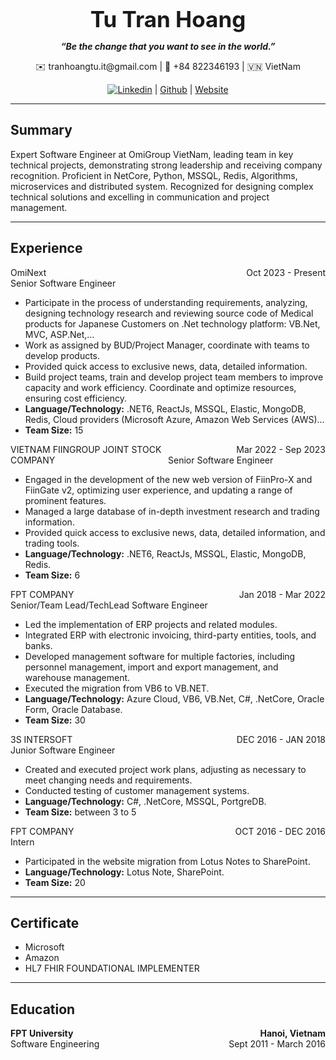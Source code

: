 **<center style="font-size:35px">Tu Tran Hoang</center>**

***<center>“Be the change that you want to see in the world.”</center>***

<center>
  ✉️ tranhoangtu.it@gmail.com |
  📱 +84 822346193 |
  🇻🇳 VietNam

  [![Linkedin](https://static.licdn.com/aero-v1/sc/h/47josflhxdz9o3v227aa72l1p)](https://www.linkedin.com/in/tutranhoang-it) |
  [Github](https://github.com/tranhoangtu-it) |
  [Website](https://tuth.xyz)
</center>

---

## Summary

Expert Software Engineer at OmiGroup VietNam, leading team in key technical projects, demonstrating
strong leadership and receiving company recognition. Proficient in NetCore, Python, MSSQL, Redis, Algorithms, microservices and distributed system. Recognized for
designing complex technical solutions and excelling in communication and project management.

---

## Experience
<dl>
<dt href="https://www.ominext.com/">
  <div style="text-align: left; float: left; width: 50%;">OmiNext</div>
  <div style="text-align: right; float: right; width: 50%;">Oct 2023 - Present</div>
  Senior Software Engineer
</dt>
<ul>
  <li>Participate in the process of understanding requirements, analyzing, designing technology research and reviewing source code of Medical products for Japanese Customers on .Net technology platform: VB.Net, MVC, ASP.Net,...</li>
  <li>Work as assigned by BUD/Project Manager, coordinate with teams to develop products.</li>
  <li>Provided quick access to exclusive news, data, detailed information.</li>
  <li>Build project teams, train and develop project team members to improve capacity and work efficiency. Coordinate and optimize resources, ensuring cost efficiency.</li>
  <li><strong>Language/Technology:</strong> .NET6, ReactJs, MSSQL, Elastic, MongoDB, Redis, Cloud providers (Microsoft Azure, Amazon Web Services (AWS)...</li>
  <li><strong>Team Size:</strong> 15 </li>
</ul>
  
<dt href="https://fiingroup.vn/">
  <div style="text-align: left; float: left; width: 50%;">VIETNAM FIINGROUP JOINT STOCK COMPANY</div>
  <div style="text-align: right; float: right; width: 50%;">Mar 2022 - Sep 2023</div>
  Senior Software Engineer
</dt>
<ul>
  <li>Engaged in the development of the new web version of FiinPro-X and FiinGate v2,
    optimizing user experience, and updating a range of prominent features.</li>
  <li>Managed a large database of in-depth investment research and trading information.</li>
  <li>Provided quick access to exclusive news, data, detailed information, and trading tools.</li>
  <li><strong>Language/Technology:</strong> .NET6, ReactJs, MSSQL, Elastic, MongoDB, Redis.</li>
  <li><strong>Team Size:</strong> 6 </li>
</ul>

<dt>
  <div style="text-align: left; float: left; width: 50%;">FPT COMPANY</div>
  <div style="text-align: right; float: right; width: 50%;">Jan 2018 - Mar 2022</div>
  Senior/Team Lead/TechLead Software Engineer
</dt>
<ul>
  <li>Led the implementation of ERP projects and related modules.</li>
  <li>Integrated ERP with electronic invoicing, third-party entities, tools, and banks.</li>
  <li>Developed management software for multiple factories, including personnel management,
import and export management, and warehouse management.</li>
  <li>Executed the migration from VB6 to VB.NET.</li>
  <li><strong>Language/Technology:</strong> Azure Cloud, VB6, VB.Net, C#, .NetCore, Oracle Form, Oracle Database.</li>
  <li><strong>Team Size:</strong> 30 </li>
</ul>

<dt>
  <div style="text-align: left; float: left; width: 50%;">3S INTERSOFT</div>
  <div style="text-align: right; float: right; width: 50%;">DEC 2016 - JAN 2018</div>
  Junior Software Engineer
</dt>
<ul>
  <li>Created and executed project work plans, adjusting as necessary to meet changing needs
    and requirements.</li>
  <li>Conducted testing of customer management systems.</li>
  <li><strong>Language/Technology:</strong> C#, .NetCore, MSSQL, PortgreDB.</li>
  <li><strong>Team Size:</strong> between 3 to 5 </li>
</ul>

<dt>
  <div style="text-align: left; float: left; width: 50%;">FPT COMPANY</div>
  <div style="text-align: right; float: right; width: 50%;">OCT 2016 - DEC 2016</div>
  Intern
</dt>
<ul>
  <li>Participated in the website migration from Lotus Notes to SharePoint.</li>
  <li><strong>Language/Technology:</strong> Lotus Note, SharePoint.</li>
  <li><strong>Team Size:</strong> 20 </li>
</ul>
</dl>


---

## Certificate

- Microsoft
- Amazon
- HL7 FHIR FOUNDATIONAL IMPLEMENTER
---

## Education

<dt>
  <div style="text-align: left; float: left; width: 50%; font-weight:bold;">FPT University</div>
  <div style="text-align: right; float: right; width: 50%; font-weight:bold;">Hanoi, Vietnam</div>
  <div style="text-align: left; float: left; width: 50%;">Software Engineering</div>
  <div style="text-align: right; float: right; width: 50%;">Sept 2011 - March 2016</div>  
</dt>

---

